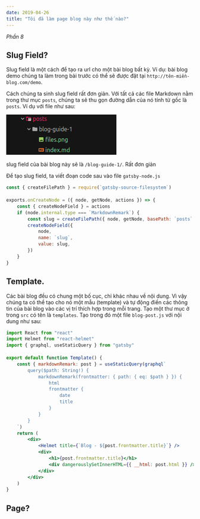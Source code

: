 ```yaml
---
date: 2019-04-26
title: "Tôi đã làm page blog này như thế nào?"
---
```


_Phần 8_

## Slug Field?
Slug field là một cách để tạo ra url cho một bài blog bất kỳ. Ví dụ: bài blog demo chúng ta làm trong bài trước có thể sẽ được đặt tại `http://tên-miền-blog.com/demo`. 

Cách chúng ta sinh slug field rất đơn giản. Với tất cả các file Markdown nằm trong thư mục `posts`, chúng ta sẽ thu gọn đường dẫn của nó tính từ gốc là `posts`. Ví dụ với file như sau:
 
 ![file](file.png)
 
slug field của bài blog này sẽ là `/blog-guide-1/`. Rất đơn giản

Để tạo slug field, ta viết đoạn code sau vào file `gatsby-node.js`

```js
const { createFilePath } = require(`gatsby-source-filesystem`)

exports.onCreateNode = ({ node, getNode, actions }) => {
    const { createNodeField } = actions
    if (node.internal.type === `MarkdownRemark`) {
        const slug = createFilePath({ node, getNode, basePath: `posts` })
        createNodeField({
            node,
            name: `slug`,
            value: slug,
        })
    }
}

```

## Template.

Các bài blog đều có chung một bố cục, chỉ khác nhau về nội dung. Vì vậy chúng ta có thể tạo cho nó một mẫu (template) và tự động điền các thông tin của bài blog vào các vị trí thích hợp trong mỗi trang.
Tạo một thư mục ở trong `src` có tên là `templates`. Tạo trong đó một file `blog-post.js` với nội dung như sau:

```jsx harmony
import React from "react"
import Helmet from "react-helmet"
import { graphql, useStaticQuery } from "gatsby"

export default function Template() {
    const { markdownRemark: post } = useStaticQuery(graphql`
        query($path: String!) {
            markdownRemark(frontmatter: { path: { eq: $path } }) {
                html
                frontmatter {
                    date
                    title
                }
            }
        }
    `)
    return (
        <div>
            <Helmet title={`Blog - ${post.frontmatter.title}`} />
            <div>
                <h1>{post.frontmatter.title}</h1>
                <div dangerouslySetInnerHTML={{ __html: post.html }} />
            </div>
        </div>
    )
}
```

## Page?

